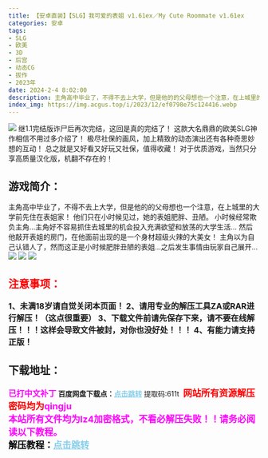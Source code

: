 ```yaml
---
title: 【安卓直装】【SLG】我可爱的表姐 v1.61ex／My Cute Roommate v1.61ex
categories: 安卓
tags:
- SLG
- 欧美
- 3D
- 后宫
- 动态CG
- 拔作
- 2023年
date: 2024-2-4 8:02:00
description: 主角高中毕业了，不得不去上大学，但是他的的父母想也一个注意，在上城里的大学前先住在表姐家！他们只在小时候见过，她的表姐肥胖、丑陋。小时候经常欺负主角…主角好不容易抓住去城里的机会投入充满欲望和放荡的大学生活…然后他敲开表姐的房门，在他面前出现的是一个身材超级火辣的大美女！主角以为自己认错人了，然而这正是小时候肥胖丑陋的表姐…之后发生事情由玩家自己展开…
index_img: https://img.acgus.top/i/2023/12/ef0798e75c124416.webp
---
```

![](https://img.acgus.top/i/2023/12/ef0798e75c124416.webp)
继1.1完结版诈尸后再次完结，这回是真的完结了！
这款大名鼎鼎的欧美SLG神作相信不用过多介绍了！
极尽社保的画风，加上精致的动态演出还有各种奇思妙想的互动！
总之就是又好看又好玩又社保，值得收藏！
对于优质游戏，当然只分享高质量汉化版，机翻不存在的！

## 游戏简介：
主角高中毕业了，不得不去上大学，但是他的的父母想也一个注意，在上城里的大学前先住在表姐家！
他们只在小时候见过，她的表姐肥胖、丑陋。
小时候经常欺负主角…主角好不容易抓住去城里的机会投入充满欲望和放荡的大学生活…
然后他敲开表姐的房门，在他面前出现的是一个身材超级火辣的大美女！
主角以为自己认错人了，然而这正是小时候肥胖丑陋的表姐…之后发生事情由玩家自己展开…
![](https://img.acgus.top/i/2023/12/cd33a78fca124354.webp)
![](https://img.acgus.top/i/2023/12/f1d9ab836d124420.webp)
![](https://img.acgus.top/i/2023/12/59b74a82d6124418.webp)




## <font color=#FF0000 >注意事项：</font>
<font size=3><b>1、未满18岁请自觉关闭本页面！
2、请用专业的解压工具ZA或RAR进行解压！（这点很重要）
3、下载文件前请先保存下来，请不要在线解压！！！这样会导致文件被封，对你也没好处！！！
4、有能力请支持正版！</b></font>

## 下载地址：
<font color=#FF00FF size=3><b>已打中文补丁</b></font>
<b>百度网盘下载点：</b><a href="https://pan.baidu.com/s/1H491Bsfsk31-K71TKJpgGQ?pwd=611t" style="color: #87CEEB;"><b>点击跳转</b></a> 提取码:611t
<a style="padding: 0" href="https://post.qingju.org/AD/"><img style="max-width:100%" src="https://img.acgus.top/i/2024/07/478f689b8021d8d499ab43d21acf137a.gif" alt=""></a>
<b><font color=#FF0000 size=4>网站所有资源解压密码均为</b></font><b><font color=#FF00FF size=4>qingju</font><font color=#FF0000 ></font></b><br><b><font color=#FF00FF size=4>本站所有文件均为lz4加密格式，不看必解压失败！！请务必阅读以下教程。</b></font><br><b><font color=#000 size=4>解压教程：</b><a href="https://post.qingju.org/tutorial/000/" style="color: #87CEEB;"><b>点击跳转</b></a>
